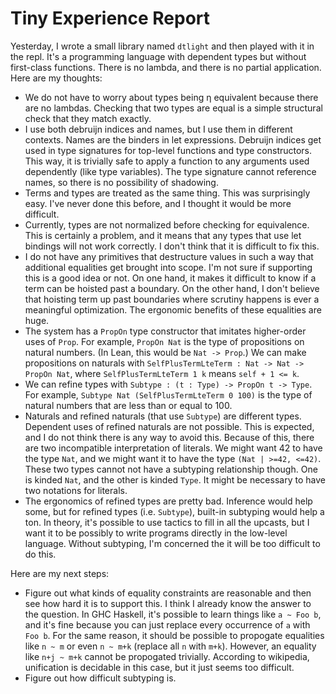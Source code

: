 # Tiny Experience Report

Yesterday, I wrote a small library named `dtlight` and then played with
it in the repl. It's a programming language with dependent types but without
first-class functions. There is no lambda, and there is no partial
application. Here are my thoughts:

* We do not have to worry about types being η equivalent because there
  are no lambdas. Checking that two types are equal is a simple structural
  check that they match exactly.
* I use both debruijn indices and names, but I use them in different contexts.
  Names are the binders in let expressions. Debruijn indices get used in type
  signatures for top-level functions and type constructors. This way, it is
  trivially safe to apply a function to any arguments used dependently (like
  type variables). The type signature cannot reference names, so there is no
  possibility of shadowing.
* Terms and types are treated as the same thing. This was surprisingly easy.
  I've never done this before, and I thought it would be more difficult.
* Currently, types are not normalized before checking for equivalence. This
  is certainly a problem, and it means that any types that use let bindings
  will not work correctly. I don't think that it is difficult to fix this.
* I do not have any primitives that destructure values in such a way that
  additional equalities get brought into scope. I'm not sure if supporting
  this is a good idea or not. On one hand, it makes it difficult to know
  if a term can be hoisted past a boundary. On the other hand, I don't believe
  that hoisting term up past boundaries where scrutiny happens is ever a
  meaningful optimization. The ergonomic benefits of these equalities are
  huge.
* The system has a `PropOn` type constructor that imitates higher-order uses
  of `Prop`. For example, `PropOn Nat` is the type of propositions on natural
  numbers. (In Lean, this would be `Nat -> Prop`.) We can make propositions
  on naturals with `SelfPlusTermLteTerm : Nat -> Nat -> PropOn Nat`, where
  `SelfPlusTermLteTerm 1 k` means `self + 1 <= k`.
* We can refine types with `Subtype : (t : Type) -> PropOn t -> Type`. For
  example, `Subtype Nat (SelfPlusTermLteTerm 0 100)` is the type of natural
  numbers that are less than or equal to 100.
* Naturals and refined naturals (that use `Subtype`) are different types.
  Dependent uses of refined naturals are not possible. This is expected, and
  I do not think there is any way to avoid this. Because of this, there are
  two incompatible interpretation of literals. We might want 42 to have
  the type `Nat`, and we might want it to have the type `(Nat | >=42, <=42)`.
  These two types cannot not have a subtyping relationship though. One is
  kinded `Nat`, and the other is kinded `Type`. It might be necessary to
  have two notations for literals.
* The ergonomics of refined types are pretty bad. Inference would help some,
  but for refined types (i.e. `Subtype`), built-in subtyping would help a
  ton. In theory, it's possible to use tactics to fill in all the upcasts,
  but I want it to be possibly to write programs directly in the low-level
  language. Without subtyping, I'm concerned the it will be too difficult
  to do this.

Here are my next steps:

* Figure out what kinds of equality constraints are reasonable and then see
  how hard it is to support this. I think I already know the answer to the
  question. In GHC Haskell, it's possible to learn things like `a ~ Foo b`,
  and it's fine because you can just replace every occurrence of `a` with
  `Foo b`. For the same reason, it should be possible to propogate equalities
  like `n ~ m` or even `n ~ m+k` (replace all `n` with `m+k`). However,
  an equality like `n+j ~ m+k` cannot be propogated trivially. According
  to wikipedia, unification is decidable in this case, but it just seems
  too difficult.
* Figure out how difficult subtyping is.
